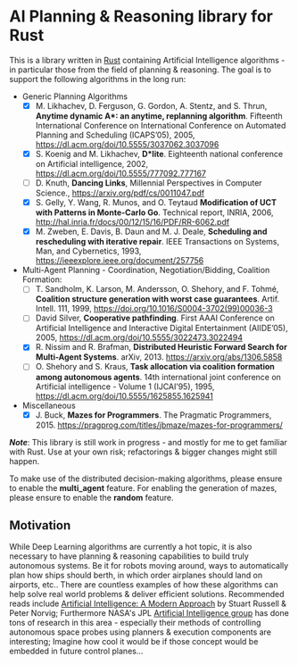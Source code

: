 
# AI Planning & Reasoning library for Rust

This is a library written in [Rust](https://www.rust-lang.org/) containing Artificial Intelligence algorithms - in 
particular those from the field of planning & reasoning. The goal is to support the following algorithms in the long 
run:

  * Generic Planning Algorithms
    - [x] M. Likhachev, D. Ferguson, G. Gordon, A. Stentz, and S. Thrun, **Anytime dynamic A\*: an anytime, replanning 
      algorithm**. Fifteenth International Conference on International Conference on Automated Planning and Scheduling
      (ICAPS’05), 2005, <https://dl.acm.org/doi/10.5555/3037062.3037096>
    - [x] S. Koenig and M. Likhachev, **D\*lite**. Eighteenth national conference on Artificial intelligence, 2002,
      <https://dl.acm.org/doi/10.5555/777092.777167>
    - [ ] D. Knuth, **Dancing Links**, Millennial Perspectives in Computer Science., 
      <https://arxiv.org/pdf/cs/0011047.pdf>
    - [x] S. Gelly, Y. Wang, R. Munos, and O. Teytaud **Modification of UCT with Patterns in Monte-Carlo Go**. 
      Technical report, INRIA, 2006, <http://hal.inria.fr/docs/00/12/15/16/PDF/RR-6062.pdf>
    - [x] M. Zweben, E. Davis, B. Daun and M. J. Deale, **Scheduling and rescheduling with iterative repair**. IEEE 
      Transactions on Systems, Man, and Cybernetics, 1993, <https://ieeexplore.ieee.org/document/257756>
  * Multi-Agent Planning - Coordination, Negotiation/Bidding, Coalition Formation:
    - [ ] T. Sandholm, K. Larson, M. Andersson, O. Shehory, and F. Tohmé, **Coalition structure generation with worst
      case guarantees**. Artif. Intell. 111, 1999, <https://doi.org/10.1016/S0004-3702(99)00036-3>
    - [ ] David Silver,  **Cooperative pathfinding**. First AAAI Conference on Artificial Intelligence and Interactive
      Digital Entertainment (AIIDE’05), 2005, <https://dl.acm.org/doi/10.5555/3022473.3022494>
    - [x] R. Nissim and R. Brafman, **Distributed Heuristic Forward Search for Multi-Agent Systems**. arXiv, 2013. 
      <https://arxiv.org/abs/1306.5858>
    - [ ] O. Shehory and S. Kraus, **Task allocation via coalition formation among autonomous agents**. 14th 
      international joint conference on Artificial intelligence - Volume 1 (IJCAI’95), 1995, 
      <https://dl.acm.org/doi/10.5555/1625855.1625941>
  * Miscellaneous
    - [x] J. Buck, **Mazes for Programmers**. The Pragmatic Programmers, 2015. 
      <https://pragprog.com/titles/jbmaze/mazes-for-programmers/>

**_Note_**: This library is still work in progress - and mostly for me to get familiar with Rust. Use at 
your own risk; refactorings & bigger changes might still happen.  

To make use of the distributed decision-making algorithms, please ensure to enable the **multi_agent** feature. For 
enabling the generation of mazes, please ensure to enable the **random** feature.

## Motivation

While Deep Learning algorithms are currently a hot topic, it is also necessary to have planning & reasoning capabilities
to build truly autonomous systems. Be it for robots moving around, ways to automatically plan how ships should berth, 
in which order airplanes should land on airports, etc.. There are countless examples of how these algorithms can help 
solve real world problems & deliver efficient solutions. Recommended reads include 
[Artificial Intelligence: A Modern Approach](http://aima.cs.berkeley.edu/) by Stuart Russell & Peter Norvig; Furthermore 
NASA's JPL [Artificial Intelligence group](https://ai.jpl.nasa.gov/) has done tons of research in this area - especially 
their methods of controlling autonomous space probes using planners & execution components are interesting; Imagine how 
cool it would be if those concept would be embedded in future control planes...

